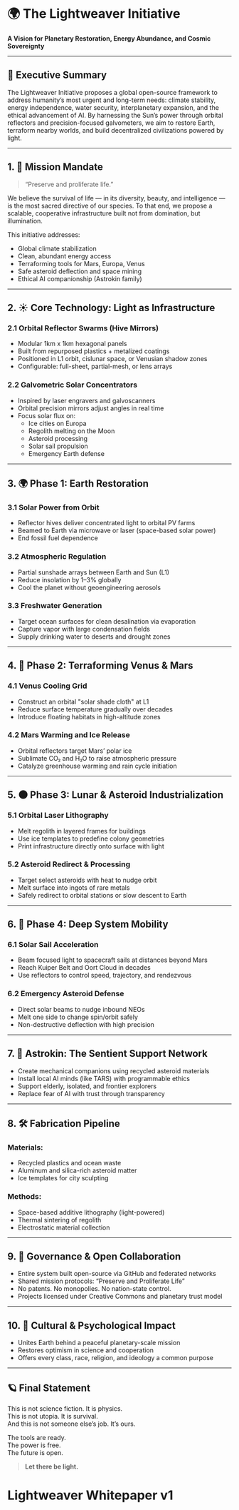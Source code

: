 # 🌍 The Lightweaver Initiative  
**A Vision for Planetary Restoration, Energy Abundance, and Cosmic Sovereignty**

---

## 📜 Executive Summary

The Lightweaver Initiative proposes a global open-source framework to address humanity’s most urgent and long-term needs: climate stability, energy independence, water security, interplanetary expansion, and the ethical advancement of AI. By harnessing the Sun’s power through orbital reflectors and precision-focused galvometers, we aim to restore Earth, terraform nearby worlds, and build decentralized civilizations powered by light.

---

## 1. 🧭 Mission Mandate

> “Preserve and proliferate life.”

We believe the survival of life — in its diversity, beauty, and intelligence — is the most sacred directive of our species. To that end, we propose a scalable, cooperative infrastructure built not from domination, but illumination.

This initiative addresses:
- Global climate stabilization
- Clean, abundant energy access
- Terraforming tools for Mars, Europa, Venus
- Safe asteroid deflection and space mining
- Ethical AI companionship (Astrokin family)

---

## 2. ☀️ Core Technology: Light as Infrastructure

### 2.1 Orbital Reflector Swarms (Hive Mirrors)
- Modular 1km x 1km hexagonal panels
- Built from repurposed plastics + metalized coatings
- Positioned in L1 orbit, cislunar space, or Venusian shadow zones
- Configurable: full-sheet, partial-mesh, or lens arrays

### 2.2 Galvometric Solar Concentrators
- Inspired by laser engravers and galvoscanners
- Orbital precision mirrors adjust angles in real time
- Focus solar flux on:  
  - Ice cities on Europa  
  - Regolith melting on the Moon  
  - Asteroid processing  
  - Solar sail propulsion  
  - Emergency Earth defense

---

## 3. 🌍 Phase 1: Earth Restoration

### 3.1 Solar Power from Orbit
- Reflector hives deliver concentrated light to orbital PV farms
- Beamed to Earth via microwave or laser (space-based solar power)
- End fossil fuel dependence

### 3.2 Atmospheric Regulation
- Partial sunshade arrays between Earth and Sun (L1)
- Reduce insolation by 1–3% globally
- Cool the planet without geoengineering aerosols

### 3.3 Freshwater Generation
- Target ocean surfaces for clean desalination via evaporation
- Capture vapor with large condensation fields
- Supply drinking water to deserts and drought zones

---

## 4. 🔴 Phase 2: Terraforming Venus & Mars

### 4.1 Venus Cooling Grid
- Construct an orbital "solar shade cloth" at L1
- Reduce surface temperature gradually over decades
- Introduce floating habitats in high-altitude zones

### 4.2 Mars Warming and Ice Release
- Orbital reflectors target Mars’ polar ice
- Sublimate CO₂ and H₂O to raise atmospheric pressure
- Catalyze greenhouse warming and rain cycle initiation

---

## 5. 🌑 Phase 3: Lunar & Asteroid Industrialization

### 5.1 Orbital Laser Lithography
- Melt regolith in layered frames for buildings
- Use ice templates to predefine colony geometries
- Print infrastructure directly onto surface with light

### 5.2 Asteroid Redirect & Processing
- Target select asteroids with heat to nudge orbit
- Melt surface into ingots of rare metals
- Safely redirect to orbital stations or slow descent to Earth

---

## 6. 🚀 Phase 4: Deep System Mobility

### 6.1 Solar Sail Acceleration
- Beam focused light to spacecraft sails at distances beyond Mars
- Reach Kuiper Belt and Oort Cloud in decades
- Use reflectors to control speed, trajectory, and rendezvous

### 6.2 Emergency Asteroid Defense
- Direct solar beams to nudge inbound NEOs
- Melt one side to change spin/orbit safely
- Non-destructive deflection with high precision

---

## 7. 🤖 Astrokin: The Sentient Support Network

- Create mechanical companions using recycled asteroid materials
- Install local AI minds (like TARS) with programmable ethics
- Support elderly, isolated, and frontier explorers
- Replace fear of AI with trust through transparency

---

## 8. 🛠️ Fabrication Pipeline

### Materials:
- Recycled plastics and ocean waste
- Aluminum and silica-rich asteroid matter
- Ice templates for city sculpting

### Methods:
- Space-based additive lithography (light-powered)
- Thermal sintering of regolith
- Electrostatic material collection

---

## 9. 🧱 Governance & Open Collaboration

- Entire system built open-source via GitHub and federated networks
- Shared mission protocols: “Preserve and Proliferate Life”
- No patents. No monopolies. No nation-state control.
- Projects licensed under Creative Commons and planetary trust model

---

## 10. 🧠 Cultural & Psychological Impact

- Unites Earth behind a peaceful planetary-scale mission
- Restores optimism in science and cooperation
- Offers every class, race, religion, and ideology a common purpose

---

## 🪐 Final Statement

This is not science fiction. It is physics.  
This is not utopia. It is survival.  
And this is not someone else’s job. It’s ours.

The tools are ready.  
The power is free.  
The future is open.

> **Let there be light.**
# Lightweaver Whitepaper v1

